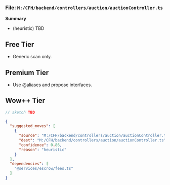 ### File: `M:/CFH/backend/controllers/auction/auctionController.ts`

**Summary**
- (heuristic) TBD

## Free Tier
- Generic scan only.

## Premium Tier
- Use @aliases and propose interfaces.

## Wow++ Tier
```ts
// sketch TBD
```

```json
{
  "suggested_moves": [
    {
      "source": "M:/CFH/backend/controllers/auction/auctionController.ts",
      "dest": "M:/CFH/backend/controllers/auction/auctionController.ts",
      "confidence": 0.86,
      "reason": "heuristic"
    }
  ],
  "dependencies": [
    "@services/escrow/fees.ts"
  ]
}
```
